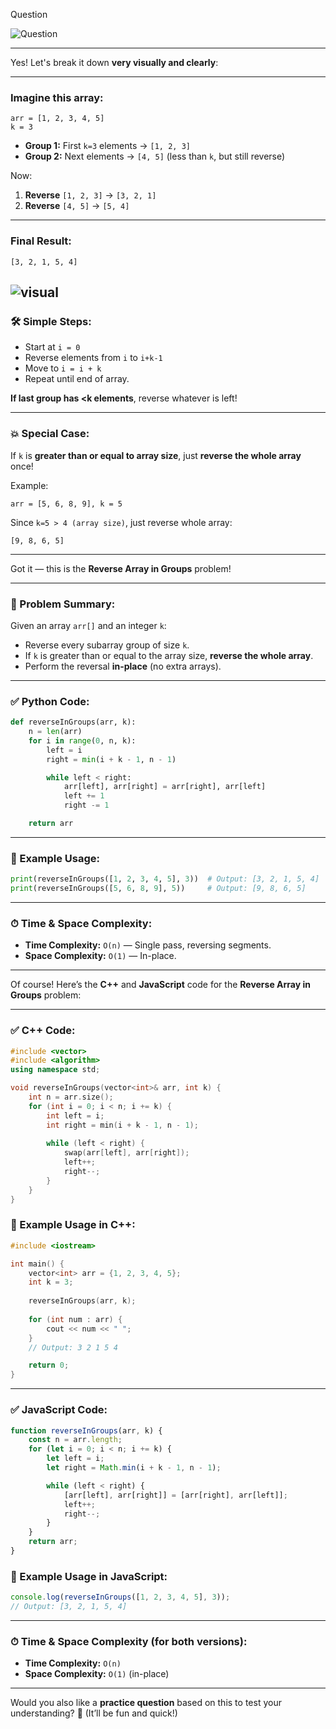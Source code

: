 Question

![Question](Question.png)

---
Yes! Let's break it down **very visually and clearly**:

---

### Imagine this array:
```
arr = [1, 2, 3, 4, 5]
k = 3
```

- **Group 1:** First `k=3` elements → `[1, 2, 3]`
- **Group 2:** Next elements → `[4, 5]` (less than `k`, but still reverse)

Now:

1. **Reverse** `[1, 2, 3]` → `[3, 2, 1]`
2. **Reverse** `[4, 5]` → `[5, 4]`

---

### Final Result:
```
[3, 2, 1, 5, 4]
```
![visual](visual.png)
---

### 🛠 Simple Steps:

- Start at `i = 0`
- Reverse elements from `i` to `i+k-1`
- Move to `i = i + k`
- Repeat until end of array.

**If last group has <k elements**, reverse whatever is left!

---

### 💥 Special Case:
If `k` is **greater than or equal to array size**, just **reverse the whole array** once!

Example:
```
arr = [5, 6, 8, 9], k = 5
```
Since `k=5 > 4 (array size)`, just reverse whole array:
```
[9, 8, 6, 5]
```

---

Got it — this is the **Reverse Array in Groups** problem!

---

### 🧠 Problem Summary:
Given an array `arr[]` and an integer `k`:
- Reverse every subarray group of size `k`.
- If `k` is greater than or equal to the array size, **reverse the whole array**.
- Perform the reversal **in-place** (no extra arrays).

---

### ✅ Python Code:
```python
def reverseInGroups(arr, k):
    n = len(arr)
    for i in range(0, n, k):
        left = i
        right = min(i + k - 1, n - 1)

        while left < right:
            arr[left], arr[right] = arr[right], arr[left]
            left += 1
            right -= 1

    return arr
```

---

### 🧪 Example Usage:
```python
print(reverseInGroups([1, 2, 3, 4, 5], 3))  # Output: [3, 2, 1, 5, 4]
print(reverseInGroups([5, 6, 8, 9], 5))     # Output: [9, 8, 6, 5]
```

---

### ⏱ Time & Space Complexity:
- **Time Complexity:** `O(n)` — Single pass, reversing segments.
- **Space Complexity:** `O(1)` — In-place.

---

Of course! Here’s the **C++** and **JavaScript** code for the **Reverse Array in Groups** problem:

---

### ✅ C++ Code:
```cpp
#include <vector>
#include <algorithm>
using namespace std;

void reverseInGroups(vector<int>& arr, int k) {
    int n = arr.size();
    for (int i = 0; i < n; i += k) {
        int left = i;
        int right = min(i + k - 1, n - 1);
        
        while (left < right) {
            swap(arr[left], arr[right]);
            left++;
            right--;
        }
    }
}
```

### 🧪 Example Usage in C++:
```cpp
#include <iostream>

int main() {
    vector<int> arr = {1, 2, 3, 4, 5};
    int k = 3;
    
    reverseInGroups(arr, k);
    
    for (int num : arr) {
        cout << num << " ";
    }
    // Output: 3 2 1 5 4

    return 0;
}
```

---

### ✅ JavaScript Code:
```javascript
function reverseInGroups(arr, k) {
    const n = arr.length;
    for (let i = 0; i < n; i += k) {
        let left = i;
        let right = Math.min(i + k - 1, n - 1);

        while (left < right) {
            [arr[left], arr[right]] = [arr[right], arr[left]];
            left++;
            right--;
        }
    }
    return arr;
}
```

### 🧪 Example Usage in JavaScript:
```javascript
console.log(reverseInGroups([1, 2, 3, 4, 5], 3));
// Output: [3, 2, 1, 5, 4]
```

---

### ⏱ Time & Space Complexity (for both versions):
- **Time Complexity:** `O(n)`
- **Space Complexity:** `O(1)` (in-place)

---

Would you also like a **practice question** based on this to test your understanding? 🚀 (It’ll be fun and quick!)